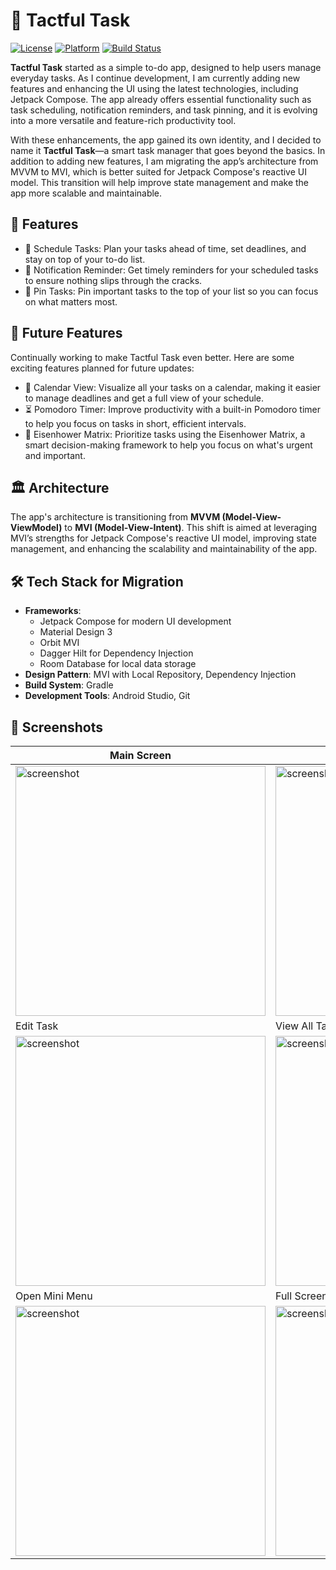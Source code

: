 # 📱 **Tactful Task**

[![License](https://img.shields.io/badge/License-MIT-blue.svg)](LICENSE) [![Platform](https://img.shields.io/badge/platform-Android-green.svg)](https://developer.android.com) [![Build Status](https://img.shields.io/badge/build-passing-brightgreen.svg)]()

**Tactful Task** started as a simple to-do app, designed to help users manage everyday tasks. As I continue development, I am currently adding new features and enhancing the UI using the latest technologies, including Jetpack Compose. The app already offers essential functionality such as task scheduling, notification reminders, and task pinning, and it is evolving into a more versatile and feature-rich productivity tool.

With these enhancements, the app gained its own identity, and I decided to name it **Tactful Task**—a smart task manager that goes beyond the basics. In addition to adding new features, I am migrating the app’s architecture from MVVM to MVI, which is better suited for Jetpack Compose's reactive UI model. This transition will help improve state management and make the app more scalable and maintainable.

## 🎯 **Features**

- 📅 Schedule Tasks: Plan your tasks ahead of time, set deadlines, and stay on top of your to-do list.
- 🔔 Notification Reminder: Get timely reminders for your scheduled tasks to ensure nothing slips through the cracks.
- 📌 Pin Tasks: Pin important tasks to the top of your list so you can focus on what matters most.

## 🚀 **Future Features**
Continually working to make Tactful Task even better. Here are some exciting features planned for future updates:

- 📅 Calendar View: Visualize all your tasks on a calendar, making it easier to manage deadlines and get a full view of your schedule.
- ⏳ Pomodoro Timer: Improve productivity with a built-in Pomodoro timer to help you focus on tasks in short, efficient intervals.
- 🧠 Eisenhower Matrix: Prioritize tasks using the Eisenhower Matrix, a smart decision-making framework to help you focus on what's urgent and important.

## 🏛️ **Architecture**

The app's architecture is transitioning from **MVVM (Model-View-ViewModel)** to **MVI (Model-View-Intent)**. This shift is aimed at leveraging MVI’s strengths for Jetpack Compose's reactive UI model, improving state management, and enhancing the scalability and maintainability of the app.

## 🛠️ **Tech Stack for Migration**

- **Frameworks**:
  - Jetpack Compose for modern UI development
  - Material Design 3
  - Orbit MVI
  - Dagger Hilt for Dependency Injection
  - Room Database for local data storage
- **Design Pattern**: MVI with Local Repository, Dependency Injection
- **Build System**: Gradle
- **Development Tools**: Android Studio, Git

## 🎨 **Screenshots**

| Main Screen       | Add New Task       | Set Schedule    | Set Reminder       |
| ----------------- | -------------------- | ------------------ | ------------------ |
| <img src="https://github.com/leomarkpaway/Todo-App/blob/master/screenshots/empty%20state.png" alt="screenshot" height="400"/> | <img src="https://github.com/leomarkpaway/Todo-App/blob/master/screenshots/new%20task.png" alt="screenshot" height="400"/> | <img src="https://github.com/leomarkpaway/Todo-App/blob/master/screenshots/set%20date%20and%20time.png" alt="screenshot" height="400"/> | <img src="https://github.com/leomarkpaway/Todo-App/blob/master/screenshots/set%20reminder.png" alt="screenshot" height="400"/> |
 Edit Task            | View All Task | On Search          | View Completed Task   |
|  <img src="https://github.com/leomarkpaway/Todo-App/blob/master/screenshots/edit%20task.png" alt="screenshot" height="400"/> | <img src="https://github.com/leomarkpaway/Todo-App/blob/master/screenshots/all%20task.png" alt="screenshot" height="400"/> | <img src="https://github.com/leomarkpaway/Todo-App/blob/master/screenshots/on%20search%20state.png" alt="screenshot" height="400"/> | <img src="https://github.com/leomarkpaway/Todo-App/blob/master/screenshots/view%20completed%20task.png" alt="screenshot" height="400"/> |
|  Open Mini Menu |Full Screen Task |
|  <img src="https://github.com/leomarkpaway/Todo-App/blob/master/screenshots/show%20mini%20menu.png" alt="screenshot" height="400"/> | <img src="https://github.com/leomarkpaway/Todo-App/blob/master/screenshots/full%20screen%20task%20detail.png" alt="screenshot" height="400"/> |  |  |
